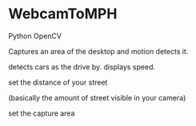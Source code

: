 # WebcamToMPH
Python OpenCV

Captures an area of the desktop and motion detects it.

detects cars as the drive by. displays speed.

set the distance of your street

(basically the amount of street visible in your camera)


set the capture area
